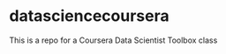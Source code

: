 datasciencecoursera
===================

This is a repo for a Coursera Data Scientist Toolbox class
